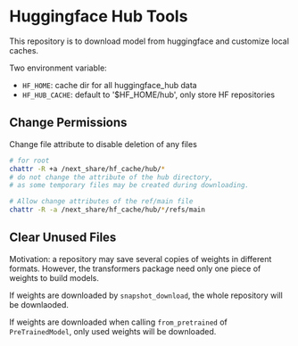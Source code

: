 # Huggingface Hub Tools

This repository is to download model from huggingface and customize local caches.

Two environment variable:
- `HF_HOME`: cache dir for all huggingface_hub data
- `HF_HUB_CACHE`: default to '$HF_HOME/hub', only store HF repositories


## Change Permissions

Change file attribute to disable deletion of any files
```Bash
# for root
chattr -R +a /next_share/hf_cache/hub/*
# do not change the attribute of the hub directory, 
# as some temporary files may be created during downloading.

# Allow change attributes of the ref/main file
chattr -R -a /next_share/hf_cache/hub/*/refs/main
```

## Clear Unused Files

Motivation: a repository may save several copies of weights in different formats. However, the transformers package need only one piece of weights to build models.

If weights are downloaded by `snapshot_download`, the whole repository will be downlaoded.

If weights are downloaded when calling `from_pretrained` of `PreTrainedModel`, only used weights will be downloaded.